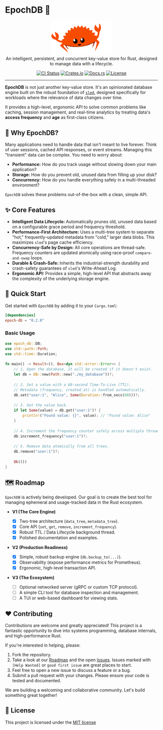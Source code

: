 # EpochDB 🦀

<p align="center">
  <img src="https://github.com/TheZoq2/ferris/blob/master/animated/output/wave.gif?raw=true" width="200" alt="Ferris the crab gif :)">
  <br>
  An intelligent, persistent, and concurrent key-value store for Rust, designed to manage data with a lifecycle.
</p>

<p align="center">
  <a href="https://github.com/FabioCanavarro/EpochDB/actions/workflows/Validation.yml"><img src="https://github.com/FabioCanavarro/EpochDB/actions/workflows/Validation.yml/badge.svg" alt="CI Status"></a>
  <a href="https://crates.io/crates/epoch-db"><img src="https://img.shields.io/crates/v/epoch-db.svg" alt="Crates.io"></a>
  <a href="https://docs.rs/epoch-db"><img src="https://docs.rs/epoch-db/badge.svg" alt="Docs.rs"></a>
  <a href="https://github.com/FabioCanavarro/EpochDB/blob/master/LICENSE"><img src="https://img.shields.io/badge/license-MIT%2FApache--2.0-blue.svg" alt="License"></a>
</p>

---

**EpochDB** is not just another key-value store. It's an opinionated database engine built on the robust foundation of [`sled`](https://github.com/spacejam/sled), designed specifically for workloads where the relevance of data changes over time.

It provides a high-level, ergonomic API to solve common problems like caching, session management, and real-time analytics by treating data's **access frequency** and **age** as first-class citizens.

## 🤔 Why EpochDB?

Many applications need to handle data that isn't meant to live forever. Think of user sessions, cached API responses, or event streams. Managing this "transient" data can be complex. You need to worry about:

* **Performance:** How do you track usage without slowing down your main application?
* **Storage:** How do you prevent old, unused data from filling up your disk?
* **Concurrency:** How do you handle everything safely in a multi-threaded environment?

`EpochDB` solves these problems out-of-the-box with a clean, simple API.

## ✨ Core Features

* **Intelligent Data Lifecycle:** Automatically prunes old, unused data based on a configurable grace period and frequency threshold.
* **Performance-First Architecture:** Uses a multi-tree system to separate "hot," frequently-updated metadata from "cold," larger data blobs. This maximizes `sled`'s page cache efficiency.
* **Concurrency-Safe by Design:** All core operations are thread-safe. Frequency counters are updated atomically using race-proof `compare-and-swap` loops.
* **Durable & Crash-Safe:** Inherits the industrial-strength durability and crash-safety guarantees of `sled`'s Write-Ahead Log.
* **Ergonomic API:** Provides a simple, high-level API that abstracts away the complexity of the underlying storage engine.

## 🚀 Quick Start

Get started with `EpochDB` by adding it to your `Cargo.toml`:

```toml
[dependencies]
epoch-db = "0.2.8"
````

### Basic Usage

```rust
use epoch_db::DB;
use std::path::Path;
use std::time::Duration;

fn main() -> Result<(), Box<dyn std::error::Error>> {
    // 1. Open the database. It will be created if it doesn't exist.
    let db = DB::new(Path::new("./my_database"))?;

    // 2. Set a value with a 60-second Time-To-Live (TTL).
    // Metadata (frequency, created_at) is handled automatically.
    db.set("user:1", "Alice", Some(Duration::from_secs(60)))?;
    
    // 3. Get the value back.
    if let Some(value) = db.get("user:1")? {
        println!("Found value: {}", value); // "Found value: Alice"
    }

    // 4. Increment the frequency counter safely across multiple threads.
    db.increment_frequency("user:1")?;

    // 5. Remove data atomically from all trees.
    db.remove("user:1")?;

    Ok(())
}
```

## 🗺️ Roadmap

`EpochDB` is actively being developed. Our goal is to create the best tool for managing ephemeral and usage-tracked data in the Rust ecosystem.

  * **V1 (The Core Engine)**

      * [x] Two-tree architecture (`data_tree`, `metadata_tree`).
      * [x] Core API (`set`, `get`, `remove`, `increment_frequency`).
      * [x] Robust TTL / Data Lifecycle background thread.
      * [x] Polished documentation and examples.

  * **V2 (Production Readiness)**

      * [x] Simple, robust backup engine (`db.backup_to(...)`).
      * [x] Observability (expose performance metrics for Prometheus).
      * [x] Ergonomic, high-level transaction API.

  * **V3 (The Ecosystem)**

      * [ ] Optional networked server (gRPC or custom TCP protocol).
      * [ ] A simple CLI tool for database inspection and management.
      * [ ] A TUI or web-based dashboard for viewing stats.

## ❤️ Contributing

Contributions are welcome and greatly appreciated\! This project is a fantastic opportunity to dive into systems programming, database internals, and high-performance Rust.

If you're interested in helping, please:

1.  Fork the repository.
2.  Take a look at our [Roadmap](#roadmap) and the open [Issues](https://github.com/FabioCanavarro/EpochDB/issues). Issues marked with `[Help Wanted]` or `good first issue` are great places to start.
3.  Feel free to open a new issue to discuss a feature or a bug.
4.  Submit a pull request with your changes. Please ensure your code is tested and documented.

We are building a welcoming and collaborative community. Let's build something great together!

## 📜 License
This project is licensed under the [MIT license](http://opensource.org/licenses/MIT)
